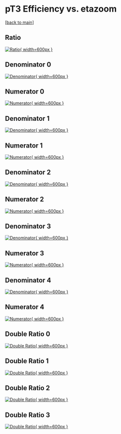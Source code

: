 # pT3 Efficiency vs. etazoom

[[back to main](./)]



## Ratio

[![Ratio](../mtv/var/pT3_vtr_0_1_eff_etazoom.png){ width=600px }](../mtv/var/pT3_vtr_0_1_eff_etazoom.pdf)

## Denominator 0

[![Denominator](../mtv/den/pT3_vtr_0_1_eff_etazoom_den0.png){ width=600px }](../mtv/den/pT3_vtr_0_1_eff_etazoom_den0.pdf)

## Numerator 0

[![Numerator](../mtv/num/pT3_vtr_0_1_eff_etazoom_num0.png){ width=600px }](../mtv/num/pT3_vtr_0_1_eff_etazoom_num0.pdf)

## Denominator 1

[![Denominator](../mtv/den/pT3_vtr_0_1_eff_etazoom_den1.png){ width=600px }](../mtv/den/pT3_vtr_0_1_eff_etazoom_den1.pdf)

## Numerator 1

[![Numerator](../mtv/num/pT3_vtr_0_1_eff_etazoom_num1.png){ width=600px }](../mtv/num/pT3_vtr_0_1_eff_etazoom_num1.pdf)

## Denominator 2

[![Denominator](../mtv/den/pT3_vtr_0_1_eff_etazoom_den2.png){ width=600px }](../mtv/den/pT3_vtr_0_1_eff_etazoom_den2.pdf)

## Numerator 2

[![Numerator](../mtv/num/pT3_vtr_0_1_eff_etazoom_num2.png){ width=600px }](../mtv/num/pT3_vtr_0_1_eff_etazoom_num2.pdf)

## Denominator 3

[![Denominator](../mtv/den/pT3_vtr_0_1_eff_etazoom_den3.png){ width=600px }](../mtv/den/pT3_vtr_0_1_eff_etazoom_den3.pdf)

## Numerator 3

[![Numerator](../mtv/num/pT3_vtr_0_1_eff_etazoom_num3.png){ width=600px }](../mtv/num/pT3_vtr_0_1_eff_etazoom_num3.pdf)

## Denominator 4

[![Denominator](../mtv/den/pT3_vtr_0_1_eff_etazoom_den4.png){ width=600px }](../mtv/den/pT3_vtr_0_1_eff_etazoom_den4.pdf)

## Numerator 4

[![Numerator](../mtv/num/pT3_vtr_0_1_eff_etazoom_num4.png){ width=600px }](../mtv/num/pT3_vtr_0_1_eff_etazoom_num4.pdf)

## Double Ratio 0

[![Double Ratio](../mtv/ratio/pT3_vtr_0_1_eff_etazoom_ratio0.png){ width=600px }](../mtv/ratio/pT3_vtr_0_1_eff_etazoom_ratio0.pdf)

## Double Ratio 1

[![Double Ratio](../mtv/ratio/pT3_vtr_0_1_eff_etazoom_ratio1.png){ width=600px }](../mtv/ratio/pT3_vtr_0_1_eff_etazoom_ratio1.pdf)

## Double Ratio 2

[![Double Ratio](../mtv/ratio/pT3_vtr_0_1_eff_etazoom_ratio2.png){ width=600px }](../mtv/ratio/pT3_vtr_0_1_eff_etazoom_ratio2.pdf)

## Double Ratio 3

[![Double Ratio](../mtv/ratio/pT3_vtr_0_1_eff_etazoom_ratio3.png){ width=600px }](../mtv/ratio/pT3_vtr_0_1_eff_etazoom_ratio3.pdf)

